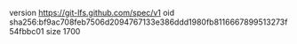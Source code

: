 version https://git-lfs.github.com/spec/v1
oid sha256:bf9ac708feb7506d2094767133e386ddd1980fb8116667899513273f54fbbc01
size 1700
